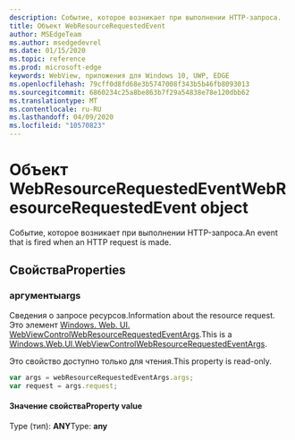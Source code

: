 ```yaml
---
description: Событие, которое возникает при выполнении HTTP-запроса.
title: Объект WebResourceRequestedEvent
author: MSEdgeTeam
ms.author: msedgedevrel
ms.date: 01/15/2020
ms.topic: reference
ms.prod: microsoft-edge
keywords: WebView, приложения для Windows 10, UWP, EDGE
ms.openlocfilehash: 79cff0d8fd68e3b5747008f343b5b46fb8093013
ms.sourcegitcommit: 6860234c25a8be863b7f29a54838e78e120dbb62
ms.translationtype: MT
ms.contentlocale: ru-RU
ms.lasthandoff: 04/09/2020
ms.locfileid: "10570823"
---
```

# <span data-ttu-id="6c06f-104">Объект WebResourceRequestedEvent</span><span class="sxs-lookup"><span data-stu-id="6c06f-104">WebResourceRequestedEvent object</span></span>

<span data-ttu-id="6c06f-105">Событие, которое возникает при выполнении HTTP-запроса.</span><span class="sxs-lookup"><span data-stu-id="6c06f-105">An event that is fired when an HTTP request is made.</span></span>

## <span data-ttu-id="6c06f-106">Свойства</span><span class="sxs-lookup"><span data-stu-id="6c06f-106">Properties</span></span>

### <span data-ttu-id="6c06f-107">аргументы</span><span class="sxs-lookup"><span data-stu-id="6c06f-107">args</span></span>

<span data-ttu-id="6c06f-108">Сведения о запросе ресурсов.</span><span class="sxs-lookup"><span data-stu-id="6c06f-108">Information about the resource request.</span></span> <span data-ttu-id="6c06f-109">Это элемент [Windows. Web. UI. WebViewControlWebResourceRequestedEventArgs](/uwp/api/windows.web.ui.webviewcontrolwebresourcerequestedeventargs).</span><span class="sxs-lookup"><span data-stu-id="6c06f-109">This is a [Windows.Web.UI.WebViewControlWebResourceRequestedEventArgs](/uwp/api/windows.web.ui.webviewcontrolwebresourcerequestedeventargs).</span></span>

<span data-ttu-id="6c06f-110">Это свойство доступно только для чтения.</span><span class="sxs-lookup"><span data-stu-id="6c06f-110">This property is read-only.</span></span>

```js
var args = webResourceRequestedEventArgs.args;
var request = args.request;
```

#### <span data-ttu-id="6c06f-111">Значение свойства</span><span class="sxs-lookup"><span data-stu-id="6c06f-111">Property value</span></span>
<span data-ttu-id="6c06f-112">Type (тип): **ANY**</span><span class="sxs-lookup"><span data-stu-id="6c06f-112">Type: **any**</span></span>

